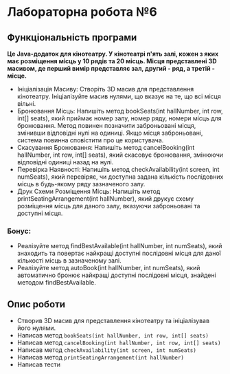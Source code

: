 # Лабораторна робота №6

## Функціональність програми

**Це Java-додаток для кінотеатру. У кінотеатрі п'ять залі, кожен з яких має розміщення місць у 10 рядів та 20 місць.
Місця представлені 3D масивом, де перший вимір представляє зал, другий - ряд, а третій - місце.**

- Ініціалізація Масиву: Створіть 3D масив для представлення кінотеатру. Ініціалізуйте масив нулями, що вказує на те, що всі місця вільні.
- Бронювання Місць: Напишіть метод bookSeats(int hallNumber, int row, int[] seats), який приймає номер залу, номер ряду, номери місць для бронювання. Метод повинен позначити заброньовані місця, змінивши відповідні нулі на одиниці. Якщо місця заброньовані, система повинна сповістити про це користувача.
- Скасування Бронювання: Напишіть метод cancelBooking(int hallNumber, int row, int[] seats), який скасовує бронювання, змінюючи відповідні одиниці назад на нулі.
- Перевірка Наявності: Напишіть метод checkAvailability(int screen, int numSeats), який перевіряє, чи доступна задана кількість послідовних місць в будь-якому ряду зазначеного залу.
- Друк Схеми Розміщення Місць: Напишіть метод printSeatingArrangement(int hallNumber), який друкує схему розміщення місць для даного залу, вказуючи заброньовані та доступні місця.
### Бонус: ###
- Реалізуйте метод findBestAvailable(int hallNumber, int numSeats), який знаходить та повертає найкращі доступні послідовні місця для даної кількості місць в зазначеному залі.
- Реалізуйте метод autoBook(int hallNumber, int numSeats), який автоматично бронює найкращі доступні послідовні місця, знайдені методом findBestAvailable.

## Опис роботи

- Створив 3D масив для представлення кінотеатру та ініціалізував його нулями.
- Написав метод `bookSeats(int hallNumber, int row, int[] seats)`
- Написав метод `cancelBooking(int hallNumber, int row, int[] seats)`
- Написав метод `checkAvailability(int screen, int numSeats)`
- Написав метод `printSeatingArrangement(int hallNumber)`
- Написав тести